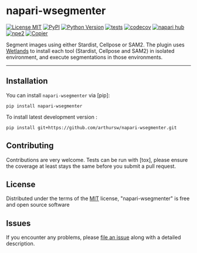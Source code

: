 # napari-wsegmenter

[![License MIT](https://img.shields.io/pypi/l/napari-wsegmenter.svg?color=green)](https://github.com/arthursw/napari-wsegmenter/raw/main/LICENSE)
[![PyPI](https://img.shields.io/pypi/v/napari-wsegmenter.svg?color=green)](https://pypi.org/project/napari-wsegmenter)
[![Python Version](https://img.shields.io/pypi/pyversions/napari-wsegmenter.svg?color=green)](https://python.org)
[![tests](https://github.com/arthursw/napari-wsegmenter/workflows/tests/badge.svg)](https://github.com/arthursw/napari-wsegmenter/actions)
[![codecov](https://codecov.io/gh/arthursw/napari-wsegmenter/branch/main/graph/badge.svg)](https://codecov.io/gh/arthursw/napari-wsegmenter)
[![napari hub](https://img.shields.io/endpoint?url=https://api.napari-hub.org/shields/napari-wsegmenter)](https://napari-hub.org/plugins/napari-wsegmenter)
[![npe2](https://img.shields.io/badge/plugin-npe2-blue?link=https://napari.org/stable/plugins/index.html)](https://napari.org/stable/plugins/index.html)
[![Copier](https://img.shields.io/endpoint?url=https://raw.githubusercontent.com/copier-org/copier/master/img/badge/badge-grayscale-inverted-border-purple.json)](https://github.com/copier-org/copier)

Segment images using either Stardist, Cellpose or SAM2.
The plugin uses [Wetlands](https://arthursw.github.io/wetlands/latest/) to install each tool (Stardist, Cellpose and SAM2) in isolated environment, and execute segmentations in those environments.

----------------------------------

## Installation

You can install `napari-wsegmenter` via [pip]:

    pip install napari-wsegmenter



To install latest development version :

    pip install git+https://github.com/arthursw/napari-wsegmenter.git


## Contributing

Contributions are very welcome. Tests can be run with [tox], please ensure
the coverage at least stays the same before you submit a pull request.

## License

Distributed under the terms of the [MIT] license,
"napari-wsegmenter" is free and open source software

## Issues

If you encounter any problems, please [file an issue] along with a detailed description.

[@napari]: https://github.com/napari
[MIT]: http://opensource.org/licenses/MIT

[file an issue]: https://github.com/arthursw/napari-wsegmenter/issues
